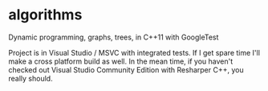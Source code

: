 # algorithms
Dynamic programming, graphs, trees, in C++11 with GoogleTest

Project is in Visual Studio / MSVC with integrated tests. If I get spare time I'll make a cross platform build as well.
In the mean time, if you haven't checked out Visual Studio Community Edition with Resharper C++, you really should.


